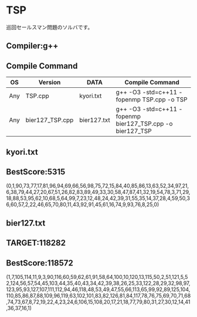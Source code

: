 # TSP

巡回セールスマン問題のソルバです。

## Compiler:g++
## Compile Command

| OS | Version | DATA |Compile Command |
| --- | --- | --- | --- |
|  Any | TSP.cpp | kyori.txt |g++ -O3 -std=c++11 -fopenmp TSP.cpp -o TSP  |
|  Any | bier127_TSP.cpp | bier127.txt |g++ -O3 -std=c++11 -fopenmp bier127_TSP.cpp -o bier127_TSP |

## kyori.txt

## BestScore:5315
(0,1,90,73,77,17,81,96,94,69,66,56,98,75,72,15,84,40,85,86,13,63,52,34,97,21,6,38,79,44,27,20,67,51,26,82,83,89,49,33,30,58,47,87,41,32,19,54,78,3,71,29,18,88,53,95,62,10,68,5,64,99,7,23,12,48,24,42,39,31,55,35,14,37,28,4,59,50,36,60,57,2,22,46,65,70,80,11,43,92,91,45,61,16,74,9,93,76,8,25,0)

## bier127.txt

## TARGET:118282
## BestScore:118572
(1,7,105,114,11,9,3,90,116,60,59,62,61,91,58,64,100,10,120,13,115,50,2,51,121,5,52,124,56,57,54,45,103,44,35,40,43,34,42,39,38,26,25,33,122,28,29,32,98,97,123,95,93,127,107,111,112,94,46,118,48,53,49,47,55,66,113,65,99,92,89,125,104,110,85,86,87,88,109,96,119,63,102,101,83,82,126,81,84,117,78,76,75,69,70,71,68,74,73,67,8,72,19,22,4,23,24,6,106,15,108,20,17,21,18,77,79,80,31,27,30,12,14,41,36,37,16,1)
